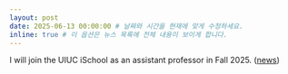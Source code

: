 ```yaml
---
layout: post
date: 2025-06-13 00:00:00 # 날짜와 시간을 현재에 맞게 수정하세요.
inline: true # 이 옵션은 뉴스 목록에 전체 내용이 보이게 합니다.
---
```


I will join the UIUC iSchool as an assistant professor in Fall 2025. ([news](https://ischool.illinois.edu/news-events/news/2025/06/jung-join-faculty))
